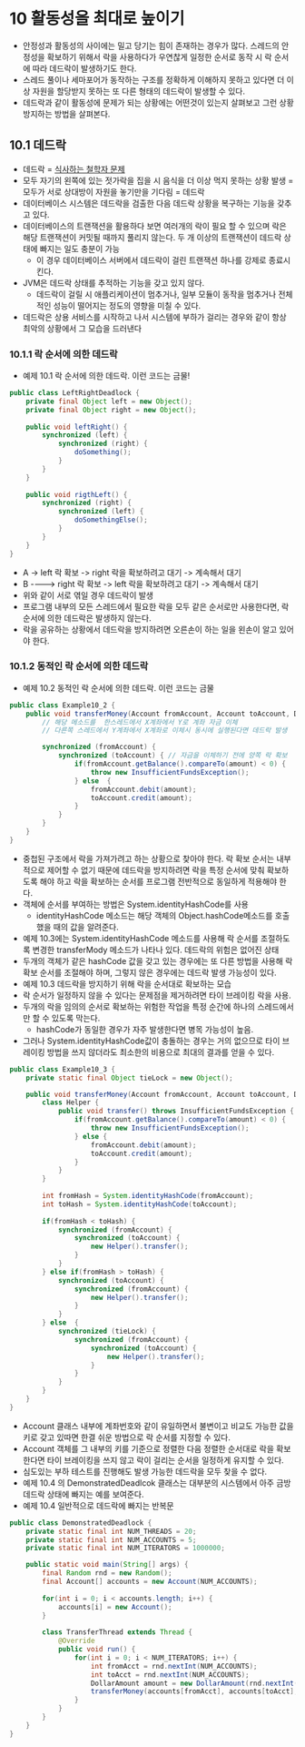 # 10 활동성을 최대로 높이기
- 안정성과 활동성의 사이에는 밀고 당기는 힘이 존재하는 경우가 많다. 스레드의 안정성을 확보하기 위해서 락을 사용하다가 우연찮게 일정한 순서로 동작 시 락 순서에 따라 데드락이 발생하기도 한다.
- 스레드 풀이나 세마포어가 동작하는 구조를 정확하게 이해하지 못하고 있다면 더 이상 자원을 할당받지 못하는 또 다른 형태의 데드락이 발생할 수 있다.
- 데드락과 같이 활동성에 문제가 되는 상황에는 어떤것이 있는지 살펴보고 그런 상황 방지하는 방법을 살펴본다.

## 10.1 데드락
- 데드락 = [식사하는 철학자 문제](https://namu.wiki/w/%EC%8B%9D%EC%82%AC%ED%95%98%EB%8A%94%20%EC%B2%A0%ED%95%99%EC%9E%90%20%EB%AC%B8%EC%A0%9C)
- 모두 자기의 왼쪽에 있는 젓가락을 집을 시 음식을 더 이상 먹지 못하는 상황 발생 = 모두가 서로 상대방이 자원을 놓기만을 기다림 = 데드락
- 데이터베이스 시스템은 데드락을 검출한 다음 데드락 상황을 복구하는 기능을 갖추고 있다. 
- 데이터베이스의 트랜잭션을 활용하다 보면 여러개의 락이 필요 할 수 있으며 락은 해당 트랜잭션이 커밋될 때까지 풀리지 않는다. 두 개 이상의 트랜잭션이 데드락 상태에 빠지는 일도 충분이 가능
    - 이 경우 데이터베이스 서버에서 데드락이 걸린 트랜잭션 하나를 강제로 종료시킨다.
- JVM은 데드락 상태를 추적하는 기능을 갖고 있지 않다. 
    - 데드락이 걸릴 시 애플리케이션이 멈추거나, 일부 모듈이 동작을 멈추거나 전체적인 성능이 떨어지는 정도의 영향을 미칠 수 있다.
- 데드락은 상용 서비스를 시작하고 나서 시스템에 부하가 걸리는 경우와 같이 항상 최악의 상황에서 그 모습을 드러낸다

### 10.1.1 락 순서에 의한 데드락
- 예제 10.1 락 순서에 의한 데드락. 이런 코드는 금물!
~~~java
public class LeftRightDeadlock {
    private final Object left = new Object();
    private final Object right = new Object();
    
    public void leftRight() {
        synchronized (left) {
            synchronized (right) {
                doSomething();
            }
        }
    }
    
    public void rigthLeft() {
        synchronized (right) {
            synchronized (left) {
                doSomethingElse();
            }
        }
    }
}
~~~
- A -> left 락 확보 -> right 락을 확보하려고 대기 -> 계속해서 대기
- B ----> right 락 확보 -> left 락을 확보하려고 대기 -> 계속해서 대기 
- 위와 같이 서로 엮일 경우 데드락이 발생
- 프로그램 내부의 모든 스레드에서 필요한 락을 모두 같은 순서로만 사용한다면, 락 순서에 의한 데드락은 발생하지 않는다.
- 락을 공유하는 상황에서 데드락을 방지하려면 오른손이 하는 일을 왼손이 알고 있어야 한다.

### 10.1.2 동적인 락 순서에 의한 데드락
- 예제 10.2 동적인 락 순서에 의한 데드락. 이런 코드는 금물
~~~java
public class Example10_2 {
    public void transferMoney(Account fromAccount, Account toAccount, DollarAmount amount) throws InsufficientFundsException {
        // 해당 메소드를  한스레드에서 X계좌에서 Y로 계좌 자금 이체
        // 다른쪽 스레드에서 Y계좌에서 X계좌로 이체시 동시에 실행된다면 데드락 발생

        synchronized (fromAccount) {
            synchronized (toAccount) { // 자금을 이체하기 전에 양쪽 락 확보
                if(fromAccount.getBalance().compareTo(amount) < 0) {
                    throw new InsufficientFundsException();
                } else  {
                    fromAccount.debit(amount);
                    toAccount.credit(amount);
                }
            }
        }
    }
}
~~~
- 중첩된 구조에서 락을 가져가려고 하는 상황으로 찾아야 한다. 락 확보 순서는 내부적으로 제어할 수 없기 때문에 데드락을 방지하려면 락을 특정 순서에 맞춰 확보하도록 해야 하고 락을 확보하는 순서를 프로그램 전반적으로 동일하게 적용해야 한다.
- 객체에 순서를 부여하는 방법은 System.identityHashCode를 사용
    - identityHashCode 메소드는 해당 객체의 Object.hashCode메소드를 호출했을 때의 값을 알려준다.
- 예제 10.3에는 System.identityHashCode 메소드를 사용해 락 순서를 조절하도록 변경한 transferMody 메소드가 나타나 있다. 데드락의 위험은 없어진 상태
- 두개의 객체가 같은 hashCode 값을 갖고 있는 경우에는 또 다른 방법을 사용해 락 확보 순서를 조절해야 하며, 그렇지 않은 경우에는 데드락 발생 가능성이 있다.
- 예제 10.3 데드락을 방지하기 위해 락을 순서대로 확보하는 모습
- 락 순서가 일정하지 않을 수 있다는 문제점을 제거하려면 타이 브레이킹 락을 사용. 
- 두개의 락을 임의의 순서로 확보하는 위험한 작업을 특정 순간에 하나의 스레드에서만 할 수 있도록 막는다. 
    - hashCode가 동일한 경우가 자주 발생한다면 병목 가능성이 높음. 
- 그러나 System.identityHashCode값이 충돌하는 경우는 거의 없으므로 타이 브레이킹 방법을 쓰지 않더라도 최소한의 비용으로 최대의 결과를 얻을 수 있다.
~~~java
public class Example10_3 {
    private static final Object tieLock = new Object();

    public void transferMoney(Account fromAccount, Account toAccount, DollarAmount amount) throws InsufficientFundsException {
        class Helper {
            public void transfer() throws InsufficientFundsException {
                if(fromAccount.getBalance().compareTo(amount) < 0) {
                    throw new InsufficientFundsException();
                } else {
                    fromAccount.debit(amount);
                    toAccount.credit(amount);
                }
            }
        }
        
        int fromHash = System.identityHashCode(fromAccount);
        int toHash = System.identityHashCode(toAccount);
        
        if(fromHash < toHash) {
            synchronized (fromAccount) {
                synchronized (toAccount) {
                    new Helper().transfer();
                }
            }
        } else if(fromHash > toHash) {
            synchronized (toAccount) {
                synchronized (fromAccount) {
                    new Helper().transfer();
                }
            }
        } else  {
            synchronized (tieLock) {
                synchronized (fromAccount) {
                    synchronized (toAccount) {
                        new Helper().transfer();
                    }
                }
            }
        }
    }
}
~~~ 
- Account 클래스 내부에 계좌번호와 같이 유일하면서 불변이고 비교도 가능한 값을 키로 갖고 있따면 한결 쉬운 방법으로 락 순서를 지정할 수 있다.
- Account 객체를 그 내부의 키를 기준으로 정렬한 다음 정렬한 순서대로 락을 확보한다면 타이 브레이킹을 쓰지 않고 락이 걸리는 순서을 일정하게 유지할 수 있다.
- 심도있는 부하 테스트를 진행해도 발생 가능한 데드락을 모두 찾을 수 없다.
- 예제 10.4 의 DemonstratedDeadlcok 클래스는 대부분의 시스템에서 아주 금방 데드락 상태에 빠지는 예를 보여준다.
- 예제 10.4 일반적으로 데드락에 빠지는 반복문
~~~java
public class DemonstratedDeadlock {
    private static final int NUM_THREADS = 20;
    private static final int NUM_ACCOUNTS = 5;
    private static final int NUM_ITERATORS = 1000000;

    public static void main(String[] args) {
        final Random rnd = new Random();
        final Account[] accounts = new Account(NUM_ACCOUNTS);
        
        for(int i = 0; i < accounts.length; i++) {
            accounts[i] = new Account();
        }
        
        class TransferThread extends Thread {
            @Override
            public void run() {
                for(int i = 0; i < NUM_ITERATORS; i++) {
                    int fromAcct = rnd.nextInt(NUM_ACCOUNTS);
                    int toAcct = rnd.nextInt(NUM_ACCOUNTS);
                    DollarAmount amount = new DollarAmount(rnd.nextInt(1000));
                    transferMoney(accounts[fromAcct], accounts[toAcct], amount);
                }
            }
        }
    }
}
~~~
        
  